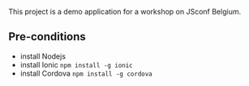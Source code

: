 This project is a demo application for a workshop on JSconf Belgium.

## Pre-conditions

- install Nodejs
- install Ionic
```npm install -g ionic```
- install Cordova
```npm install -g cordova```
